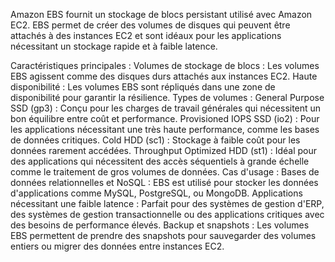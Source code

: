Amazon EBS fournit un stockage de blocs persistant utilisé avec Amazon EC2. EBS permet de créer des volumes de disques qui peuvent être attachés à des instances EC2 et sont idéaux pour les applications nécessitant un stockage rapide et à faible latence.

Caractéristiques principales :
Volumes de stockage de blocs : Les volumes EBS agissent comme des disques durs attachés aux instances EC2.
Haute disponibilité : Les volumes EBS sont répliqués dans une zone de disponibilité pour garantir la résilience.
Types de volumes :
General Purpose SSD (gp3) : Conçu pour les charges de travail générales qui nécessitent un bon équilibre entre coût et performance.
Provisioned IOPS SSD (io2) : Pour les applications nécessitant une très haute performance, comme les bases de données critiques.
Cold HDD (sc1) : Stockage à faible coût pour les données rarement accédées.
Throughput Optimized HDD (st1) : Idéal pour des applications qui nécessitent des accès séquentiels à grande échelle comme le traitement de gros volumes de données.
Cas d'usage :
Bases de données relationnelles et NoSQL : EBS est utilisé pour stocker les données d'applications comme MySQL, PostgreSQL, ou MongoDB.
Applications nécessitant une faible latence : Parfait pour des systèmes de gestion d'ERP, des systèmes de gestion transactionnelle ou des applications critiques avec des besoins de performance élevés.
Backup et snapshots : Les volumes EBS permettent de prendre des snapshots pour sauvegarder des volumes entiers ou migrer des données entre instances EC2.
